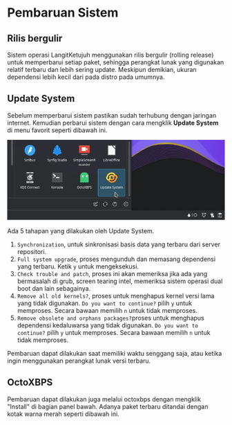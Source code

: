 # Pembaruan Sistem

## Rilis bergulir

Sistem operasi LangitKetujuh menggunakan rilis bergulir (rolling release) untuk memperbarui setiap paket, sehingga perangkat lunak yang digunakan relatif terbaru dan lebih sering update. Meskipun demikian, ukuran dependensi lebih kecil dari pada distro pada umumnya.

## Update System

Sebelum memperbarui sistem pastikan sudah terhubung dengan jaringan internet. Kemudian perbarui sistem dengan cara mengklik **Update System** di menu favorit seperti dibawah ini.

![Update System LangitKetujuh OS](../../media/image/update-system-langitketujuh-id.webp)

Ada 5 tahapan yang dilakukan oleh Update System.

1. `Synchronization`, untuk sinkronisasi basis data yang terbaru dari server repositori.
2. `Full system upgrade`, proses mengunduh dan memasang dependensi yang terbaru. Ketik `y` untuk mengeksekusi.
3. `Check trouble and patch`, proses ini akan memeriksa jika ada yang bermasalah di grub, screen tearing intel, memeriksa sistem operasi dual boot dan lain sebagainya.
4. `Remove all old kernels?`, proses untuk menghapus kernel versi lama yang tidak digunakan. `Do you want to continue?` pilih `y` untuk memproses. Secara bawaan memilih `n` untuk tidak memproses.
5. `Remove obsolete and orphans packages?`proses untuk menghapus dependensi kedaluwarsa yang tidak digunakan. `Do you want to continue?` pilih `y` untuk memproses. Secara bawaan memilih `n` untuk tidak memproses.

Pembaruan dapat dilakukan saat memiliki waktu senggang saja, atau ketika ingin menggunakan perangkat lunak versi terbaru.

## OctoXBPS

Pembaruan dapat dilakukan juga melalui octoxbps dengan mengklik "Install" di bagian panel bawah. Adanya paket terbaru ditandai dengan kotak warna merah seperti dibawah ini.
